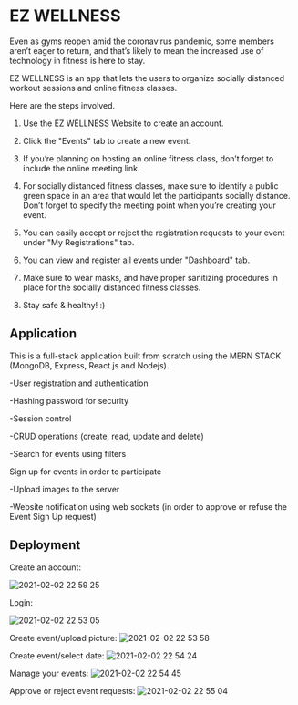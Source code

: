 # EZ WELLNESS


Even as gyms reopen amid the coronavirus pandemic, some members aren’t eager to return, and that’s likely to mean the increased use of technology in fitness is here to stay. 

EZ WELLNESS is an app that lets the users to organize socially distanced workout sessions and online fitness classes.

Here are the steps involved.

1. Use the EZ WELLNESS Website to create an account.  

2. Click the "Events" tab to create a new event. 

3. If you’re planning on hosting an online fitness class, don’t forget to include the online meeting link.

4. For socially distanced fitness classes, make sure to identify a public green space in an area that would let the participants socially distance. Don’t forget to specify the meeting point when you’re creating your event.

6. You can easily accept or reject the registration requests to your event under "My Registrations" tab.

7. You can view and register all events under "Dashboard" tab.

8. Make sure to wear masks, and have proper sanitizing procedures in place for the socially distanced fitness classes.

9. Stay safe & healthy! :)




## Application


This is a full-stack application built from scratch using the MERN STACK (MongoDB, Express, React.js and Nodejs).

-User registration and authentication 

-Hashing password for security

-Session control

-CRUD operations (create, read, update and delete)

-Search for events using filters

Sign up for events in order to participate

-Upload images to the server

-Website notification using web sockets (in order to approve or refuse the Event Sign Up request)

## Deployment

Create an account:

![2021-02-02 22 59 25](https://user-images.githubusercontent.com/59800707/106696313-6ba8c380-65aa-11eb-895c-4618417f2e66.gif)


Login:

![2021-02-02 22 53 05](https://user-images.githubusercontent.com/59800707/106696107-f937e380-65a9-11eb-93ec-1273cbfcd37b.gif)


Create event/upload picture:
![2021-02-02 22 53 58](https://user-images.githubusercontent.com/59800707/106696126-0c4ab380-65aa-11eb-8c6d-a524fc6876ad.gif)


Create event/select date:
![2021-02-02 22 54 24](https://user-images.githubusercontent.com/59800707/106696149-1bc9fc80-65aa-11eb-9cd7-ae3eb9eb820e.gif)


Manage your events:
![2021-02-02 22 54 45](https://user-images.githubusercontent.com/59800707/106696155-1e2c5680-65aa-11eb-8e4b-d4f1836f43cb.gif)


Approve or reject event requests:
![2021-02-02 22 55 04](https://user-images.githubusercontent.com/59800707/106696157-208eb080-65aa-11eb-93c3-40b71f4e5136.gif)




